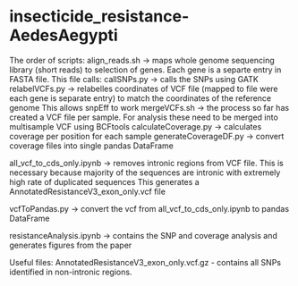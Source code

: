 # insecticide_resistance-AedesAegypti
The order of scripts:
align_reads.sh -> maps whole genome sequencing library (short reads) to selection of genes. Each gene is a separte entry in FASTA file.
    This file calls:
    callSNPs.py -> calls the SNPs using GATK
    relabelVCFs.py -> relabelles coordinates of VCF file (mapped to file were each gene is separate entry) to match the coordinates of the reference genome
        This allows snpEff to work 
    mergeVCFs.sh  -> the process so far has created a VCF file per sample. For analysis these need to be merged into multisample VCF using BCFtools
    calculateCoverage.py -> calculates coverage per position for each sample
    generateCoverageDF.py -> convert coverage files into single pandas DataFrame

all_vcf_to_cds_only.ipynb -> removes intronic regions from VCF file. This is necessary because majority of the sequences are intronic with extremely high rate of duplicated sequences
    This generates a AnnotatedResistanceV3_exon_only.vcf file

vcfToPandas.py -> convert the vcf from all_vcf_to_cds_only.ipynb to pandas DataFrame

resistanceAnalysis.ipynb -> contains the SNP and coverage analysis and generates figures from the paper

Useful files:
AnnotatedResistanceV3_exon_only.vcf.gz - contains all SNPs identified in non-intronic regions. 